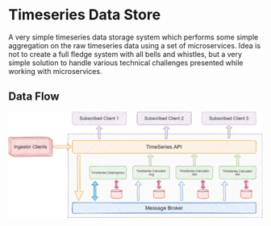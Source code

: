 # Timeseries Data Store

A very simple timeseries data storage system which performs some simple aggregation on the raw timeseries data using a set of microservices. Idea is not to create a full fledge system with all bells and whistles, but a very simple solution to handle various technical challenges presented while working with microservices.

## Data Flow

![Alt text](assets/system.PNG "System Architecture")

